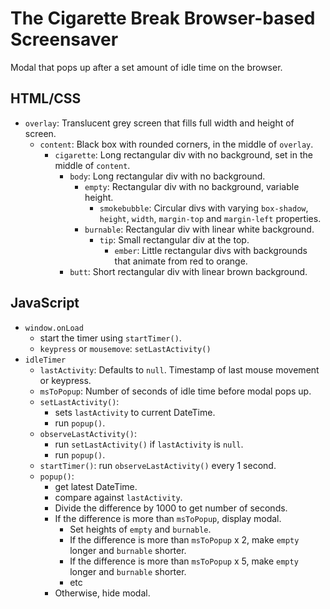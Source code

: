# The Cigarette Break Browser-based Screensaver
Modal that pops up after a set amount of idle time on the browser.

## HTML/CSS
- `overlay`: Translucent grey screen that fills full width and height of screen.
  - `content`: Black box with rounded corners, in the middle of `overlay`.
    - `cigarette`: Long rectangular div with no background, set in the middle of `content`.
      - `body`: Long rectangular div with no background.
        - `empty`: Rectangular div with no background, variable height.
          - `smokebubble`: Circular divs with varying `box-shadow`, `height`, `width`, `margin-top` and `margin-left` properties.
        - `burnable`: Rectangular div with linear white background.
          - `tip`: Small rectangular div at the top.
            - `ember`: Little rectangular divs with backgrounds that animate from red to orange.
      - `butt`: Short rectangular div with linear brown background.

## JavaScript
- `window.onLoad`
  - start the timer using `startTimer()`.
  - `keypress` or `mousemove`: `setLastActivity()` 
- `idleTimer`
  - `lastActivity`: Defaults to `null`. Timestamp of last mouse movement or keypress.
  - `msToPopup`: Number of seconds of idle time before modal pops up.
  - `setLastActivity()`:
    - sets `lastActivity` to current DateTime.
    - run `popup()`.
  - `observeLastActivity()`:
    - run `setLastActivity()` if `lastActivity` is `null`.
    - run `popup()`.
  - `startTimer()`: run `observeLastActivity()` every 1 second.
  - `popup()`:
    - get latest DateTime.
    - compare against `lastActivity`.
    - Divide the difference by 1000 to get number of seconds.
    - If the difference is more than `msToPopup`, display modal.
      - Set heights of `empty` and `burnable`.
      - If the difference is more than `msToPopup` x 2, make `empty` longer and `burnable` shorter.
      - If the difference is more than `msToPopup` x 5, make `empty` longer and `burnable` shorter.
      - etc
    - Otherwise, hide modal.
